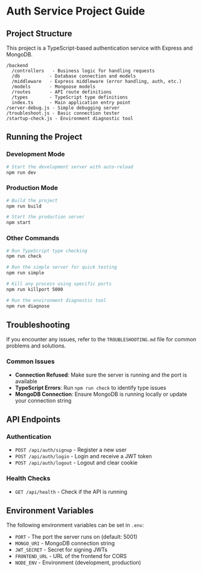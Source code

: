 # Auth Service Project Guide

## Project Structure

This project is a TypeScript-based authentication service with Express and MongoDB.

```
/backend
  /controllers   - Business logic for handling requests
  /db           - Database connection and models
  /middleware   - Express middleware (error handling, auth, etc.)
  /models       - Mongoose models
  /routes       - API route definitions
  /types        - TypeScript type definitions
  index.ts      - Main application entry point
/server-debug.js - Simple debugging server
/troubleshoot.js - Basic connection tester
/startup-check.js - Environment diagnostic tool
```

## Running the Project

### Development Mode

```bash
# Start the development server with auto-reload
npm run dev
```

### Production Mode

```bash
# Build the project
npm run build

# Start the production server
npm start
```

### Other Commands

```bash
# Run TypeScript type checking
npm run check

# Run the simple server for quick testing
npm run simple

# Kill any process using specific ports
npm run killport 5000

# Run the environment diagnostic tool
npm run diagnose
```

## Troubleshooting

If you encounter any issues, refer to the `TROUBLESHOOTING.md` file for common problems and solutions.

### Common Issues

- **Connection Refused**: Make sure the server is running and the port is available
- **TypeScript Errors**: Run `npm run check` to identify type issues
- **MongoDB Connection**: Ensure MongoDB is running locally or update your connection string

## API Endpoints

### Authentication

- `POST /api/auth/signup` - Register a new user
- `POST /api/auth/login` - Login and receive a JWT token
- `POST /api/auth/logout` - Logout and clear cookie

### Health Checks

- `GET /api/health` - Check if the API is running

## Environment Variables

The following environment variables can be set in `.env`:

- `PORT` - The port the server runs on (default: 5001)
- `MONGO_URI` - MongoDB connection string
- `JWT_SECRET` - Secret for signing JWTs
- `FRONTEND_URL` - URL of the frontend for CORS
- `NODE_ENV` - Environment (development, production)
